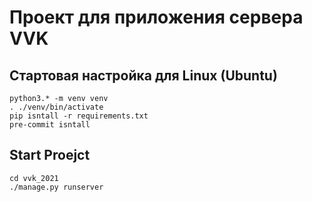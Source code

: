 # Проект для приложения сервера VVK

## Стартовая настройка для Linux (Ubuntu)
```shell
python3.* -m venv venv
. ./venv/bin/activate
pip isntall -r requirements.txt
pre-commit isntall
```

## Start Proejct
```shell
cd vvk_2021
./manage.py runserver
```